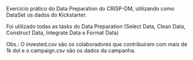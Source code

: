 Exercício prático do Data Preparation do CRISP-DM, utilizando como DataSet os dados do Kickstarter.

Foi utilizado todas as tasks do Data Preparation (Select Data, Clean Data, Construct Data, Integrate Data e Format Data)

Obs.: O invested.csv são os colaboradores que contribuiram com mais de 1k dol e o campaign.csv são os dados da campanha.
